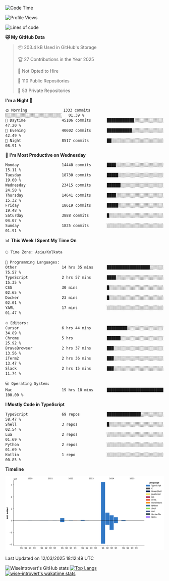 <!--START_SECTION:waka-->
![Code Time](http://img.shields.io/badge/Code%20Time-2%2C257%20hrs%2030%20mins-blue)

![Profile Views](http://img.shields.io/badge/Profile%20Views-6-blue)

![Lines of code](https://img.shields.io/badge/From%20Hello%20World%20I%27ve%20Written-49.5%20million%20lines%20of%20code-blue)

**🐱 My GitHub Data** 

> 📦 203.4 kB Used in GitHub's Storage 
 > 
> 🏆 27 Contributions in the Year 2025
 > 
> 🚫 Not Opted to Hire
 > 
> 📜 110 Public Repositories 
 > 
> 🔑 53 Private Repositories 
 > 
**I'm a Night 🦉** 

```text
🌞 Morning                1333 commits        ░░░░░░░░░░░░░░░░░░░░░░░░░   01.39 % 
🌆 Daytime                45106 commits       ████████████░░░░░░░░░░░░░   47.20 % 
🌃 Evening                40602 commits       ███████████░░░░░░░░░░░░░░   42.49 % 
🌙 Night                  8517 commits        ██░░░░░░░░░░░░░░░░░░░░░░░   08.91 % 
```
📅 **I'm Most Productive on Wednesday** 

```text
Monday                   14440 commits       ████░░░░░░░░░░░░░░░░░░░░░   15.11 % 
Tuesday                  18730 commits       █████░░░░░░░░░░░░░░░░░░░░   19.60 % 
Wednesday                23415 commits       ██████░░░░░░░░░░░░░░░░░░░   24.50 % 
Thursday                 14641 commits       ████░░░░░░░░░░░░░░░░░░░░░   15.32 % 
Friday                   18619 commits       █████░░░░░░░░░░░░░░░░░░░░   19.48 % 
Saturday                 3888 commits        █░░░░░░░░░░░░░░░░░░░░░░░░   04.07 % 
Sunday                   1825 commits        ░░░░░░░░░░░░░░░░░░░░░░░░░   01.91 % 
```


📊 **This Week I Spent My Time On** 

```text
🕑︎ Time Zone: Asia/Kolkata

💬 Programming Languages: 
Other                    14 hrs 35 mins      ███████████████████░░░░░░   75.57 % 
TypeScript               2 hrs 57 mins       ████░░░░░░░░░░░░░░░░░░░░░   15.35 % 
CSS                      30 mins             █░░░░░░░░░░░░░░░░░░░░░░░░   02.65 % 
Docker                   23 mins             █░░░░░░░░░░░░░░░░░░░░░░░░   02.01 % 
YAML                     17 mins             ░░░░░░░░░░░░░░░░░░░░░░░░░   01.47 % 

🔥 Editors: 
Cursor                   6 hrs 44 mins       █████████░░░░░░░░░░░░░░░░   34.89 % 
Chrome                   5 hrs               ██████░░░░░░░░░░░░░░░░░░░   25.92 % 
BraveBrowser             2 hrs 37 mins       ███░░░░░░░░░░░░░░░░░░░░░░   13.56 % 
iTerm2                   2 hrs 36 mins       ███░░░░░░░░░░░░░░░░░░░░░░   13.47 % 
Slack                    2 hrs 15 mins       ███░░░░░░░░░░░░░░░░░░░░░░   11.74 % 

💻 Operating System: 
Mac                      19 hrs 18 mins      █████████████████████████   100.00 % 
```

**I Mostly Code in TypeScript** 

```text
TypeScript               69 repos            ███████████████░░░░░░░░░░   58.47 % 
Shell                    3 repos             █░░░░░░░░░░░░░░░░░░░░░░░░   02.54 % 
Lua                      2 repos             ░░░░░░░░░░░░░░░░░░░░░░░░░   01.69 % 
Python                   2 repos             ░░░░░░░░░░░░░░░░░░░░░░░░░   01.69 % 
Kotlin                   1 repo              ░░░░░░░░░░░░░░░░░░░░░░░░░   00.85 % 
```



**Timeline**

![Lines of Code chart](https://raw.githubusercontent.com/wise-introvert/wise-introvert/master/assets/bar_graph.png)


 Last Updated on 12/03/2025 18:12:49 UTC
<!--END_SECTION:waka-->

![WiseIntrovert's GitHub stats](https://github-readme-stats.vercel.app/api?username=wise-introvert&count_private=true&show_icons=true)
[![Top Langs](https://github-readme-stats.vercel.app/api/top-langs/?username=wise-introvert&langs_count=10)](https://github.com/anuraghazra/github-readme-stats)
[![wise-introvert's wakatime stats](https://github-readme-stats.vercel.app/api/wakatime?username=wiseintrovert)](https://github.com/anuraghazra/github-readme-stats)
